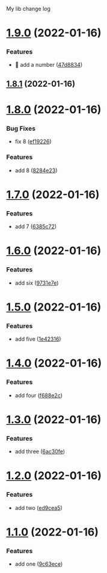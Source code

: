 My lib change log
# [1.9.0](https://github.com/NetanelBasal/standard/compare/foo-1.8.1...foo-1.9.0) (2022-01-16)


### Features

* 🎸 add a number ([47d8834](https://github.com/NetanelBasal/standard/commit/47d88346920d8967185cc7204049629ce38dd959))



## [1.8.1](https://github.com/NetanelBasal/standard/compare/foo-1.8.0...foo-1.8.1) (2022-01-16)



# [1.8.0](https://github.com/NetanelBasal/standard/compare/foo-1.7.0...foo-1.8.0) (2022-01-16)


### Bug Fixes

* fix 8 ([ef19226](https://github.com/NetanelBasal/standard/commit/ef19226c81908715ce6279fe01b622c2cd820127))


### Features

* add 8 ([8284e23](https://github.com/NetanelBasal/standard/commit/8284e233a07613ce4937eacf13e28915ce0514aa))



# [1.7.0](https://github.com/NetanelBasal/standard/compare/foo-1.6.0...foo-1.7.0) (2022-01-16)


### Features

* add 7 ([6385c72](https://github.com/NetanelBasal/standard/commit/6385c729f03aafee9f3ae8ee70727d6e87466694))



# [1.6.0](https://github.com/NetanelBasal/standard/compare/foo-1.5.0...foo-1.6.0) (2022-01-16)


### Features

* add six ([9731e7e](https://github.com/NetanelBasal/standard/commit/9731e7eff49a652abfc2ca12dc89f8ba4d400180))



# [1.5.0](https://github.com/NetanelBasal/standard/compare/foo-1.4.0...foo-1.5.0) (2022-01-16)


### Features

* add five ([1e42316](https://github.com/NetanelBasal/standard/commit/1e4231687fa39d5792c524f83c8265b6418abe4a))



# [1.4.0](https://github.com/NetanelBasal/standard/compare/foo-1.3.0...foo-1.4.0) (2022-01-16)


### Features

* add four ([f688e2c](https://github.com/NetanelBasal/standard/commit/f688e2ca6ded9c7b96f8f3ba5400dcb7a34db146))



# [1.3.0](https://github.com/NetanelBasal/standard/compare/foo-1.2.0...foo-1.3.0) (2022-01-16)


### Features

* add three ([6ac30fe](https://github.com/NetanelBasal/standard/commit/6ac30fe587e7df413789448cf8249ff62f1f9f0c))



# [1.2.0](https://github.com/NetanelBasal/standard/compare/foo-1.1.0...foo-1.2.0) (2022-01-16)


### Features

* add two ([ed9cea5](https://github.com/NetanelBasal/standard/commit/ed9cea5038cb19155a0f1fb8440bba142cfb8c8f))



# [1.1.0](https://github.com/NetanelBasal/standard/compare/foo-1.0.0...foo-1.1.0) (2022-01-16)


### Features

* add one ([9c63ece](https://github.com/NetanelBasal/standard/commit/9c63ece20e671ea3a8136e5be55f45e2a3cc32ba))
